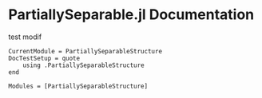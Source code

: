 # PartiallySeparable.jl Documentation

test modif

```@meta
CurrentModule = PartiallySeparableStructure
DocTestSetup = quote
    using .PartiallySeparableStructure
end
```


```@autodocs
Modules = [PartiallySeparableStructure]
```
